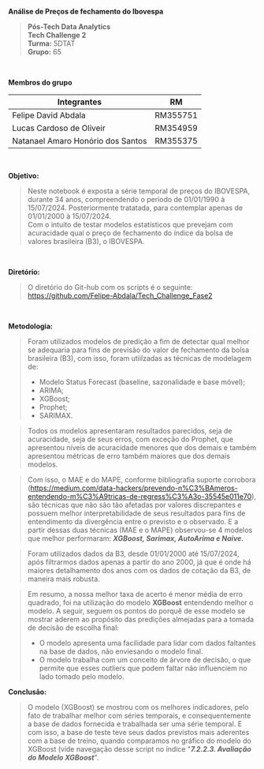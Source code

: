 **Análise de Preços de fechamento do Ibovespa**
>**Pós-Tech Data Analytics**<br/>
>**Tech Challenge 2**<br/>
>**Turma:** 5DTAT<br/>
>**Grupo:** 65<br/>

<br/>

**Membros do grupo**

| Integrantes                        | RM              |
| ---------------------------------- | --------------- |
| Felipe David Abdala                | RM355751        |
| Lucas Cardoso de Oliveir           | RM354959        |
| Natanael Amaro Honório dos Santos  | RM355375        |

<br/>

**Objetivo:**<br/>

> Neste notebook é exposta a série temporal de preços do IBOVESPA, durante 34 anos, compreendendo o período de 01/01/1990 à 15/07/2024. Posteriormente tratatada, para contemplar apenas de 01/01/2000 à 15/07/2024. <br/>
Com o intuito de testar modelos estatísticos que prevejam com acuracidade qual o preço de fechamento do índice da bolsa de valores brasileira (B3), o IBOVESPA.

<br/>

**Diretório:**<br/>
> O diretório do Git-hub com os scripts é o seguinte:
https://github.com/Felipe-Abdala/Tech_Challenge_Fase2

<br/>

**Metodologia:**<br/>

> Foram utilizados modelos de predição a fim de detectar qual melhor se adequaria para fins de previsão do valor de fechamento da bolsa brasileira (B3), com isso, foram utiilzadas as técnicas de modelagem de:
> * Modelo Status Forecast (baseline, sazonalidade e base móvel);
> * ARIMA;
> * XGBoost;
> * Prophet;
> * SARIMAX.




> Todos os modelos apresentaram resultados parecidos, seja de acuracidade, seja de seus erros, com exceção do Prophet, que apresentou níveis de acuracidade menores que dos demais e também apresentou métricas de erro também maiores que dos demais modelos.</br>

> Com isso, o MAE e do MAPE, conforme bibliografia suporte corrobora (https://medium.com/data-hackers/prevendo-n%C3%BAmeros-entendendo-m%C3%A9tricas-de-regress%C3%A3o-35545e011e70), são técnicas que não são tão afetadas por valores discrepantes e possuem melhor interpretabilidade de seus resultados para fins de entendimento da divergência entre o previsto e o observado. E a partir dessas duas técnicas (MAE e o MAPE) observou-se 4 modelos que melhor performaram: ***XGBoost, Sarimax, AutoArima e Naive.***</br>

> Foram utilizados dados da B3, desde 01/01/2000 até 15/07/2024, após filtrarmos dados apenas a partir do ano 2000, já que é onde há maiores detalhamento dos anos com os dados de cotação da B3, de maneira mais robusta. </br>

> Em resumo, a nossa melhor taxa de acerto é menor média de erro quadrado, foi na utilização do modelo **XGBoost** entendendo melhor o modelo. A seguir, seguem os pontos do porquê de esse modelo se mostrar aderem ao propósito das predições almejadas para a tomada de decisão de escolha final:</br>
>- O modelo apresenta uma facilidade para lidar com dados faltantes na base de dados, não enviesando o modelo final.
>- ⁠O modelo trabalha com um conceito de árvore de decisão, o que permite que esses outliers que podem faltar não influenciem no lado tomado pelo modelo.

**Conclusão:**</br>
>O modelo (XGBoost) se mostrou com os melhores indicadores, pelo fato de trabalhar melhor com séries temporais, e consequentemente a base de dados fornecida e trabalhada ser uma série temporal. E com isso, a base de teste teve seus dados previstos mais aderentes com a base de treino, quando comparamos no gráfico do modelo do XGBoost (vide navegação desse script no índice "***7.2.2.3. Avaliação do Modelo XGBoost***".
</br>

